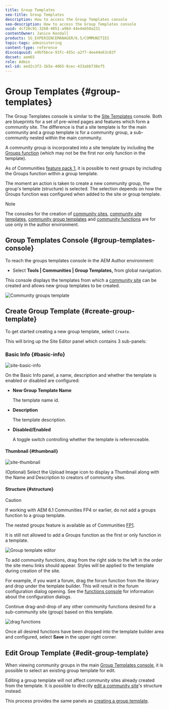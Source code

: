 ```yaml
---
title: Group Templates
seo-title: Group Templates
description: How to access the Group Templates console
seo-description: How to access the Group Templates console
uuid: 4cf20c91-32b0-4051-a98d-44e4eb50a231
contentOwner: Janice Kendall
products: SG_EXPERIENCEMANAGER/6.5/COMMUNITIES
topic-tags: administering
content-type: reference
discoiquuid: e9bfbbce-93fc-455c-a2f7-4ee44e63c03f
docset: aem65
role: Admin
exl-id: aed2c3f2-1b5e-4065-8cec-433abb738ef5
---
```

# Group Templates {#group-templates}

The Group Templates console is similar to the [Site Templates](/help/communities/sites.md) console. Both are blueprints for a set of pre-wired pages and features which form a community site. The difference is that a site template is for the main community and a group template is for a community group, a sub-community nested within the main community.

A community group is incorporated into a site template by including the [Groups function](/help/communities/functions.md#groups-function) (which may not be the first nor only function in the template).

As of Communities [feature pack 1](/help/communities/deploy-communities.md#latestfeaturepack), it is possible to nest groups by including the Groups function within a group template.

The moment an action is taken to create a new community group, the group's template (structure) is selected. The selection depends on how the Groups function was configured when added to the site or group template.

>[!NOTE]
>
>The consoles for the creation of [community sites](/help/communities/sites-console.md), [community site templates](/help/communities/sites.md), [community group templates](/help/communities/tools-groups.md) and [community functions](/help/communities/functions.md) are for use only in the author environment.

## Group Templates Console {#group-templates-console}

To reach the groups templates console in the AEM Author environment:

* Select **Tools | Communities | Group Templates,** from global navigation.

This console displays the templates from which a [community site](/help/communities/sites-console.md) can be created and allows new group templates to be created.

![Community groups template](assets/groups-template.png)

## Create Group Template {#create-group-template}

To get started creating a new group template, select `Create`.

This will bring up the Site Editor panel which contains 3 sub-panels:

### Basic Info {#basic-info}

![site-basic-info](assets/site-basic-info.png)

On the Basic Info panel, a name, description and whether the template is enabled or disabled are configured:

* **New Group Template Name**
  
  The template name id.

* **Description**

  The template description.

* **Disabled/Enabled**

  A toggle switch controlling whether the template is referenceable.

#### Thumbnail {#thumbnail}

![site-thumbnail](assets/site-thumbnail.png)

(Optional) Select the Upload Image icon to display a Thumbnail along with the Name and Description to creators of community sites.

#### Structure {#structure}

>[!CAUTION]
>
>If working with AEM 6.1 Communities FP4 or earlier, do not add a groups function to a group template.
>
>The nested groups feature is available as of Communities [FP1](/help/communities/communities.md#latestfeaturepack).
>
>It is still not allowed to add a Groups function as the first or only function in a template.

![Group template editor](assets/template-editor.png)

To add community functions, drag from the right side to the left in the order the site menu links should appear. Styles will be applied to the template during creation of the site.

For example, if you want a forum, drag the forum function from the library and drop under the template builder. This will result in the forum configuration dialog opening. See the [functions console](/help/communities/functions.md) for information about the configuration dialogs.

Continue drag-and-drop of any other community functions desired for a sub-community site (group) based on this template.

![drag functions](assets/dragfunctions.png)

Once all desired functions have been dropped into the template builder area and configured, select **Save** in the upper right corner.

## Edit Group Template {#edit-group-template}

When viewing community groups in the main [Group Templates console](#group-templates-console), it is possible to select an existing group template for edit.

Editing a group template will not affect community sites already created from the template. It is possible to directly [edit a community site](/help/communities/sites-console.md#modify-structure)'s structure instead.

This process provides the same panels as [creating a group template](#create-group-template).
